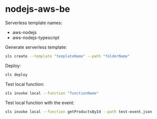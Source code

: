 # nodejs-aws-be

Serverless template names:
- aws-nodejs
- aws-nodejs-typescript

Generate serverless template:
```bash
sls create --template "templateName" --path "folderName"
```

Deploy:
```bash
sls deploy
```

Test local function:
```bash
sls invoke local --function "functionName"
```

Test local function with the event:
```bash
sls invoke local --function getProductsById --path test-event.json
```